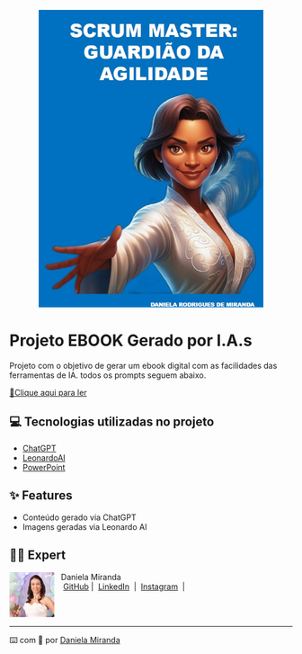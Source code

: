 

<p align="center">
<img 
    src="capa.jpg"
    width="400"  
/>
</p>

# Projeto EBOOK Gerado por I.A.s


Projeto com o objetivo de gerar um ebook digital com as facilidades das ferramentas de IA. todos os prompts
seguem abaixo.

<a href="Ebook - Scrum Master.pdf" title="View PDF now"> 📕Clique aqui para ler</a>

## 💻 Tecnologias utilizadas no projeto

- [ChatGPT](https://chat.openai.com/) 
- [LeonardoAI](https://leonardo.ai/)
- [PowerPoint](https://www.microsoft.com/en/microsoft-365/powerpoint)


## ✨ Features

- Conteúdo gerado via ChatGPT
- Imagens geradas via Leonardo AI


## 👨‍💻 Expert

<p>
    <img 
      align=left 
      margin=10 
      width=80 
      src="foto2.jpg"
    />
    <p>&nbsp&nbsp&nbspDaniela Miranda<br>
    &nbsp&nbsp&nbsp
    <a href="https://github.com/daniti-caixa">
    GitHub</a>&nbsp;|&nbsp;
    <a href="www.linkedin.com/daniela-miranda-6b6a64110">LinkedIn</a>
&nbsp;|&nbsp;
    <a href="https://www.instagram.com/danielarodriguesdemiranda/">
    Instagram</a>
&nbsp;|&nbsp;</p>
</p>
<br/><br/>
<p>

---

⌨️ com 💜 por [Daniela Miranda](https://github.com/daniti-caixa)

